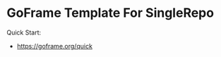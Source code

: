 # GoFrame Template For SingleRepo

Quick Start:

-   https://goframe.org/quick

<!-- migrate create -ext sql -dir db/migration -seq init_schema_user -->
